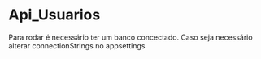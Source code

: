 # Api_Usuarios

Para rodar é necessário ter um banco concectado. Caso seja necessário alterar connectionStrings no appsettings

